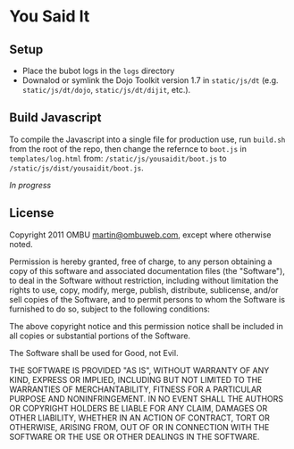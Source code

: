 You Said It
===========

## Setup

- Place the bubot logs in the `logs` directory
- Downalod or symlink the Dojo Toolkit version 1.7 in `static/js/dt` (e.g.
  `static/js/dt/dojo`, `static/js/dt/dijit`, etc.).

## Build Javascript

To compile the Javascript into a single file for production use, run `build.sh`
from the root of the repo, then change the refernce to `boot.js` in
`templates/log.html` from: `/static/js/yousaidit/boot.js` to
`/static/js/dist/yousaidit/boot.js`.

*In progress*

## License

Copyright 2011 OMBU <martin@ombuweb.com>, except where otherwise
noted.

Permission is hereby granted, free of charge, to any person obtaining a copy of
this software and associated documentation files (the "Software"), to deal in
the Software without restriction, including without limitation the rights to
use, copy, modify, merge, publish, distribute, sublicense, and/or sell copies of
the Software, and to permit persons to whom the Software is furnished to do so,
subject to the following conditions:

The above copyright notice and this permission notice shall be included in all
copies or substantial portions of the Software.

The Software shall be used for Good, not Evil.

THE SOFTWARE IS PROVIDED "AS IS", WITHOUT WARRANTY OF ANY KIND, EXPRESS OR
IMPLIED, INCLUDING BUT NOT LIMITED TO THE WARRANTIES OF MERCHANTABILITY, FITNESS
FOR A PARTICULAR PURPOSE AND NONINFRINGEMENT. IN NO EVENT SHALL THE AUTHORS OR
COPYRIGHT HOLDERS BE LIABLE FOR ANY CLAIM, DAMAGES OR OTHER LIABILITY, WHETHER
IN AN ACTION OF CONTRACT, TORT OR OTHERWISE, ARISING FROM, OUT OF OR IN
CONNECTION WITH THE SOFTWARE OR THE USE OR OTHER DEALINGS IN THE SOFTWARE.
